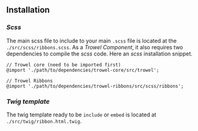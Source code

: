 ## Installation

### *Scss*
The main scss file to include to your main `.scss` file is located at the `./src/scss/ribbons.scss`. As a *Trowel Component*, it also requires two dependencies to compile the *scss* code. Here an *scss* installation snippet.

```
// Trowel core (need to be imported first)
@import './path/to/dependencies/trowel-core/src/trowel';

// Trowel Ribbons
@import './path/to/dependencies/trowel-ribbons/src/scss/ribbons';
```


### *Twig template*
The twig template ready to be `include` or `embed` is located at `./src/twig/ribbon.html.twig`.
